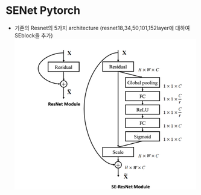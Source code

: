 # SENet Pytorch
- 기존의 Resnet의 5가지 architecture (resnet18,34,50,101,152layer에 대하여 SEblock을 추가)
![alt text](image.png)